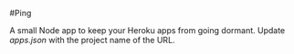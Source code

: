 #Ping

A small Node app to keep your Heroku apps from going dormant. Update *apps.json* with the project name of the URL.
